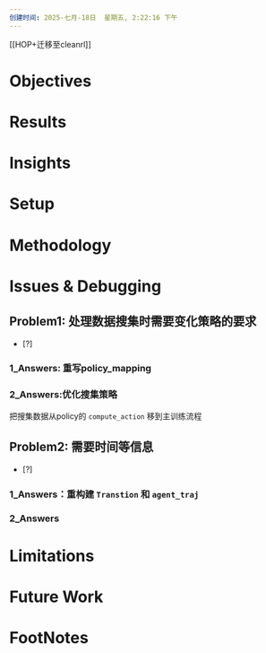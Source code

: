 ```yaml
---
创建时间: 2025-七月-18日  星期五, 2:22:16 下午
---
```

[[HOP+迁移至cleanrl]]


# Objectives
# Results
# Insights
# Setup
# Methodology
# Issues & Debugging

## Problem1: 处理数据搜集时需要变化策略的要求
- [?] 

### 1_Answers: 重写policy_mapping


### 2_Answers:优化搜集策略
把搜集数据从policy的 `compute_action` 移到主训练流程


## Problem2: 需要时间等信息
- [?] 

### 1_Answers：重构建 `Transtion` 和 `agent_traj`


### 2_Answers



# Limitations
# Future Work
# FootNotes